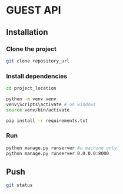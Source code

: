 # GUEST API
## Installation
### Clone the project

```bash
git clone repository_url
```
### Install dependencies
```bash
cd project_location

python -m venv venv
venv\Scripts\activate # on windows
source venv/bin/activate

pip install -r requirements.txt
```

### Run
```bash
python manage.py runserver #u machine only
python manage.py runserver 0.0.0.0:8000
```

## Push
```bash
git status
```